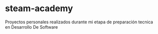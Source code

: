 # steam-academy

Proyectos personales realizados durante mi etapa de preparación tecnica en Desarrollo De Software